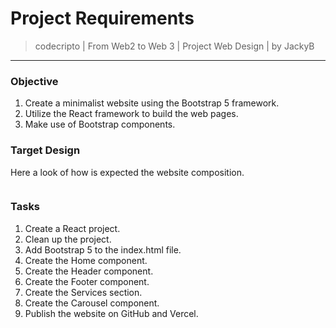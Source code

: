 # Project Requirements

> codecripto | From Web2 to Web 3 | Project Web Design | by JackyB

***

### Objective

1. Create a minimalist website using the Bootstrap 5 framework.
2. Utilize the React framework to build the web pages.
3. Make use of Bootstrap components.

### Target Design

Here a look of how is expected the website composition.

<figure><img src="../.gitbook/assets/Screenshot 2023-10-27 at 2.08.08 PM.png" alt=""><figcaption></figcaption></figure>

### Tasks

1. Create a React project.
2. Clean up the project.
3. Add Bootstrap 5 to the index.html file.
4. Create the Home component.
5. Create the Header component.
6. Create the Footer component.
7. Create the Services section.
8. Create the Carousel component.
9. Publish the website on GitHub and Vercel.

##
